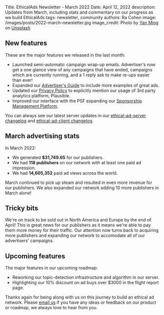 Title: EthicalAds Newsletter - March 2022
Date: April 12, 2022
description: Updates from March, including stats and commentary on our progress as we build EthicalAds
tags: newsletter, community
authors: Ra Cohen
image: /images/posts/2022-march-newsletter.jpg
image_credit: <span>Photo by <a href="https://unsplash.com/@xiaomingyo?utm_source=unsplash&utm_medium=referral&utm_content=creditCopyText">Yan Ming</a> on <a href="https://unsplash.com/s/photos/clovers?utm_source=unsplash&utm_medium=referral&utm_content=creditCopyText">Unsplash</a></span>


## New features

These are the major features we released in the last month:

* Launched semi-automatic campaign wrap-up emails. Advertiser's now get a one glance view of any campaigns that have ended, campaigns which are currently running, and a 1 reply ask to make re-ups easier than ever!
* Expanded our [Advertiser's Guide](https://www.ethicalads.io/advertiser-guide/?ref=newsletter) to include more examples of great ads.
* Updated our [Privacy Policy](https://www.ethicalads.io/privacy-policy/?ref=newsletter) to explicitly mention our usage of 3rd party analytics platform, Plausible.
* Improved our interface with the PSF expanding our [Sponsorship Management Platform](https://www.ethicalads.io/sponsorship-platform/?ref=jan-newsletter).

You can always see our latest server updates in our [ethical-ad-server changelog](https://ethical-ad-server.readthedocs.io/en/latest/developer/changelog.html) and [ethical-ad-client changelog](https://ethical-ad-client.readthedocs.io/en/latest/changelog.html).


## March advertising stats

In March 2022:

* We generated **$31,749.65** for our publishers.
* We had **118 publishers** on our network with at least one paid ad impression.
* We had **14,605,352** paid ad views across the world.

March continued to pick up steam and resulted in even more revenue for our publishers.
We also expanded our network adding 10 more publishers in March alone!


## Tricky bits

We're on track to be sold out in North America and Europe by the end of April!
This is great news for our publishers as it means we're able to pay them more money for their traffic.
Our attention now turns back to acquiring more publishers and expanding our network to accomodate all of our advertisers' campaigns.


## Upcoming features

The major features in our upcoming roadmap:

* Reworking our topic-detection infrastructure and algorithm in our server.
* Highlighting our 10% discount on ad buys over $3000 in the flight report page.



Thanks again for being along with us on this journey to build an ethical ad network.
Please [email us](mailto:ads@ethicalads.io) if you have any ideas or feedback on our product or roadmap,
we always love to hear from you.
